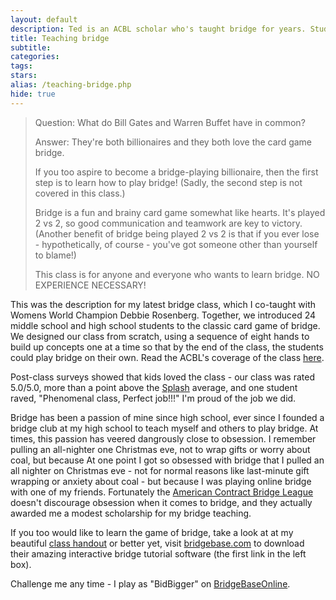 ```yaml
---
layout: default
description: Ted is an ACBL scholar who's taught bridge for years. Students gush 'Phenomenal class, Perfect job!!!'
title: Teaching bridge
subtitle:
categories:
tags:
stars:
alias: /teaching-bridge.php
hide: true
---
```



>Question: What do Bill Gates and Warren Buffet have in common?
>
>Answer: They're both billionaires and they both love the card game bridge.
>
>If you too aspire to become a bridge-playing billionaire, then the first step is to learn how to play bridge! (Sadly, the second step is not covered in this class.)
>
>Bridge is a fun and brainy card game somewhat like hearts. It's played 2 vs 2, so good communication and teamwork are key to victory. (Another benefit of bridge being played 2 vs 2 is that if you ever lose - hypothetically, of course - you've got someone other than yourself to blame!)
>
>This class is for anyone and everyone who wants to learn bridge. NO EXPERIENCE NECESSARY!

<p>This was the description for my latest bridge class, which I co-taught with Womens World Champion Debbie Rosenberg. Together, we introduced 24 middle school and high school students to the classic card game of bridge. We designed our class from scratch, using a sequence of eight hands to build up concepts one at a time so that by the end of the class, the students could play bridge on their own. Read the ACBL's coverage of the class <a href="http://www.acbl.org/news_archive.php?id=842">here</a>.</p>

<p>Post-class surveys showed that kids loved the class - our class was rated 5.0/5.0, more than a point above the <a href="https://www.stanfordesp.org/">Splash</a> average, and one student raved, "Phenomenal class, Perfect job!!!" I'm proud of the job we did.</p>

<p>Bridge has been a passion of mine since high school, ever since I founded a bridge club at my high school to teach myself and others to play bridge. At times, this passion has veered dangrously close to obsession. I remember pulling an all-nighter one Christmas eve, not to wrap gifts or worry about coal, but because At one point I got so obsessed with bridge that I pulled an all nighter on Christmas eve - not for normal reasons like last-minute gift wrapping or anxiety about coal - but because I was playing online bridge with one of my friends. Fortunately the <a href="http://www.acbl.org/index.html">American Contract Bridge League</a> doesn't discourage obsession when it comes to bridge, and they actually awarded me a modest scholarship for my bridge teaching.</p>

<p>If you too would like to learn the game of bridge, take a look at at my beautiful <a href="/bridge-handout.pdf">class handout</a> or better yet, visit <a href="http://bridgebase.com">bridgebase.com</a> to download their amazing interactive bridge tutorial software (the first link in the left box).</p>

<p>Challenge me any time - I play as "BidBigger" on <a href="http://www.bridgebase.com/client/client.php">BridgeBaseOnline</a>.</p>
